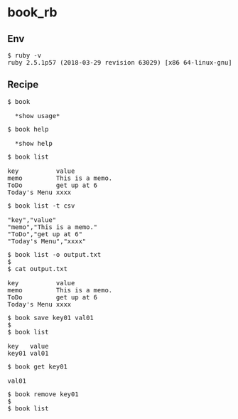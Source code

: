 # book_rb

## Env

<pre>
$ ruby -v
ruby 2.5.1p57 (2018-03-29 revision 63029) [x86_64-linux-gnu]
</pre>

## Recipe

<pre>
$ book

  *show usage*
</pre>

<pre>
$ book help

  *show help
</pre>

<pre>
$ book list

key          value
memo         This is a memo.
ToDo         get up at 6
Today's Menu xxxx
</pre>

<pre>
$ book list -t csv

"key","value"
"memo","This is a memo."
"ToDo","get up at 6"
"Today's Menu","xxxx"
</pre>

<pre>
$ book list -o output.txt
$
$ cat output.txt

key          value
memo         This is a memo.
ToDo         get up at 6
Today's Menu xxxx
</pre>

<pre>
$ book save key01 val01
$
$ book list

key   value
key01 val01
</pre>

<pre>
$ book get key01

val01
</pre>

<pre>
$ book remove key01
$
$ book list

</pre>
